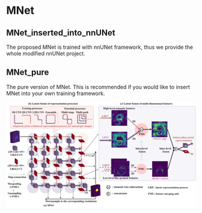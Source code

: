 # MNet
## MNet_inserted_into_nnUNet
The proposed MNet is trained with nnUNet framework, thus we provide the whole modified nnUNet project.

## MNet_pure
The pure version of MNet. This is recommended if you would like to insert MNet into your own training framework.

<img src="https://github.com/zfdong-code/MNet/blob/main/MNet.png" width="800px"> 

